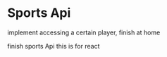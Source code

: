 # Sports Api
implement accessing a certain player, finish at home

finish sports Api
this is for react
<!DOCTYPE html>
<!-- Bucky Roberts -->
<html>
  <head>


  <script src= ./js/react.js></script>
  <script src= ./js/react-dom.js></script>
  <script src= ./js/browser.min.js.js></script>
<div id='root'></div>
<script type="text/babel">
var bacon =React.createClass({
	render: function(){
	return("<p>Hello World</p>");
	}
});
ReactDOM.render(
  <Bacon />,
  document.getElementById('root')
);
</script>

